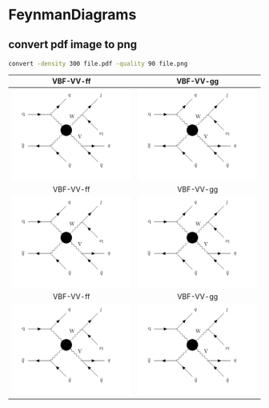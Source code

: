 # FeynmanDiagrams

## convert pdf image to png
```bash
convert -density 300 file.pdf -quality 90 file.png
```


VBF-VV-ff | VBF-VV-gg
:-:|:-:
![VBF](VBF_VV_ff.png) | ![VBF](VBF_VV_ff.png) |
VBF-VV-ff | VBF-VV-gg
![VBF](VBF_VV_ff.png) | ![VBF](VBF_VV_ff.png) |
VBF-VV-ff | VBF-VV-gg
![VBF](VBF_VV_ff.png) | ![VBF](VBF_VV_ff.png) |
